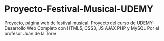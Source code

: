 # Proyecto-Festival-Musical-UDEMY
Proyecto, página web de festival musical. Proyecto del curso de UDEMY: Desarrollo Web Completo con HTML5, CSS3, JS AJAX PHP y MySQL
Por el profesor Juan de la Torre
